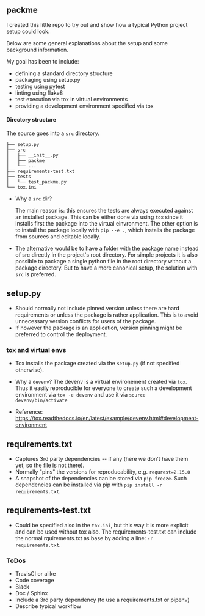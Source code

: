 ## packme

I created this little repo to try out and show how a typical Python
project setup could look.

Below are some general explanations about the setup and some background
information.

My goal has been to include:

- defining a standard directory structure
- packaging using setup.py
- testing using pytest
- linting using flake8
- test execution via tox in virtual environments
- providing a development environment specified via tox

#### Directory structure

The source goes into a `src` directory.

  ```
  ├── setup.py
  ├── src
  │   ├── __init__.py
  │   ├── packme
  │   └── ...
  ├── requirements-test.txt
  ├── tests
  │   └── test_packme.py
  └── tox.ini
  ```

- Why a `src` dir?

  The main reason is: this ensures the tests are always
  executed against an installed package. This can be either done via
  using `tox` since it installs first the package into the virtual einvronment.
  The other option is to install the package locally with `pip --e .`,
  which installs the package from sources and editable locally.

- The alternative would be to have a folder with the package name instead
  of src directly in the project's root directory.
  For simple projects it is also possible to package a single python file
  in the root directory without a package directory.
  But to have a more canonical setup, the solution with `src` is preferred.

## setup.py

- Should normally not include pinned version unless there are hard requirements
  or unless the package is rather application. This is to avoid
  unnecessary version conflicts for users of the package.
- If however the package is an application, version pinning might be
  preferred to control the deployment.

### tox and virtual envs

- Tox installs the package created via the `setup.py` (if not specified
  otherwise).
- Why a `devenv`? The devenv is a virtual environement created via `tox`.
  Thus it easily reproducible for everyone to create such a development
  environment via `tox -e devenv` and use it via `source devenv/bin/activate`

- Reference: https://tox.readthedocs.io/en/latest/example/devenv.html#development-environment

## requirements.txt

- Captures 3rd party dependencies -- if any (here we don't have them yet,
  so the file is not there).
- Normally "pins" the versions for reproducability, e.g.
  `requrest=2.15.0`
- A snapshot of the dependencies can be stored via `pip freeze`.
  Such dependencies can be installed via pip with
  `pip install -r requirements.txt`.

## requirements-test.txt

- Could be specified also in the `tox.ini`, but this way it is more
  explicit and can be used without tox also.
  The requirements-test.txt can include the normal rquirements.txt
  as base by adding a line: `-r requirements.txt`.

### ToDos

- TravisCI or alike
- Code coverage
- Black
- Doc / Sphinx
- Include a 3rd party dependency (to use a requirements.txt or pipenv)
- Describe typical workflow
